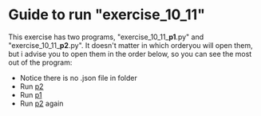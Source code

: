 # Guide to run "exercise_10_11"

This exercise has two programs, "exercise_10_11_**p1**.py" and
"exercise_10_11_**p2**.py". It doesn't matter in which orderyou will open
them, but i advise you to open them in the order below, so you can see the
most out of the program:

- Notice there is no .json file in folder
- Run [p2](exercise_10_11_p2.py)
- Run [p1](exercise_10_11_p1.py)
- Run [p2](exercise_10_11_p2.py) again
